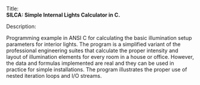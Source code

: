 Title:<br/>
<b>SILCA: Simple Internal Lights Calculator in C.</b>

Description:<br/>
<p>Programming example in ANSI C for calculating the basic illumination setup parameters for interior lights. The program is a simplified variant of the professional engineering suites that calculate the proper intensity and layout of illumination elements for every room in a house or office. However, the data and formulas implemented are real and they can be used in practice for simple installations. The program illustrates the proper use of nested iteration loops and I/O streams.</p>